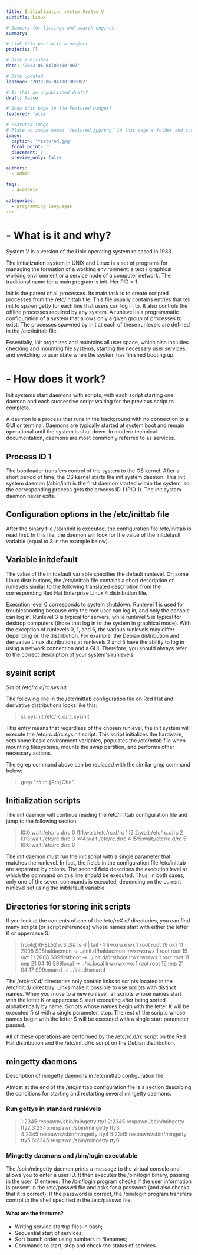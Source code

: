 ```yaml
---
title: Initialization system System V
subtitle: Linux

# Summary for listings and search engines
summary: 

# Link this post with a project
projects: []

# Date published
date: '2022-06-04T00:00:00Z'

# Date updated
lastmod: '2022-06-04T00:00:00Z'

# Is this an unpublished draft?
draft: false

# Show this page in the Featured widget?
featured: false

# Featured image
# Place an image named `featured.jpg/png` in this page's folder and customize its options here.
image:
  caption: 'featured.jpg'
  focal_point: ''
  placement: 2
  preview_only: false

authors:
  - admin

tags:
  - Academic

categories:
  - programming languages
---
```



# - What is it and why?
System V is a version of the Unix operating system released in 1983.

The initialization system in UNIX and Linux is a set of programs for managing the formation of a working environment: a text / graphical working environment or a service node of a computer network. The traditional name for a main program is init. Her PID = 1.

Init is the parent of all processes. Its main task is to create scripted processes from the /etc/inittab file. This file usually contains entries that tell init to spawn getty for each line that users can log in to. It also controls the offline processes required by any system. A runlevel is a programmatic configuration of a system that allows only a given group of processes to exist. The processes spawned by init at each of these runlevels are defined in the /etc/inittab file.

Essentially, init organizes and maintains all user space, which also includes checking and mounting file systems, starting the necessary user services, and switching to user state when the system has finished booting up.

# - How does it work?
Init systems start daemons with scripts, with each script starting one daemon and each successive script waiting for the previous script to complete.

A daemon is a process that runs in the background with no connection to a GUI or terminal. Daemons are typically started at system boot and remain operational until the system is shut down. In modern technical documentation, daemons are most commonly referred to as services.

## Process ID 1

The bootloader transfers control of the system to the OS kernel. After a short period of time, the OS kernel starts the init system daemon. This init system daemon (/sbin/init) is the first daemon started within the system, so the corresponding process gets the process ID 1 (PID 1). The init system daemon never exits.

## Configuration options in the /etc/inittab file

After the binary file /sbin/init is executed, the configuration file /etc/inittab is read first. In this file, the daemon will look for the value of the initdefault variable (equal to 3 in the example below).

## Variable initdefault

The value of the initdefault variable specifies the default runlevel. On some Linux distributions, the /etc/inittab file contains a short description of runlevels similar to the following translated description from the corresponding Red Hat Enterprise Linux 4 distribution file.

Execution level 0 corresponds to system shutdown. Runlevel 1 is used for troubleshooting because only the root user can log in, and only the console can log in. Runlevel 3 is typical for servers, while runlevel 5 is typical for desktop computers (those that log in to the system in graphical mode). With the exception of runlevels 0, 1, and 6, the various runlevels may differ depending on the distribution. For example, the Debian distribution and derivative Linux distributions at runlevels 2 and 5 have the ability to log in using a network connection and a GUI. Therefore, you should always refer to the correct description of your system's runlevels.

## sysinit script

Script /etc/rc.d/rc.sysinit

The following line in the /etc/inittab configuration file on Red Hat and derivative distributions looks like this:

>si::sysinit:/etc/rc.d/rc.sysinit

This entry means that regardless of the chosen runlevel, the init system will execute the /etc/rc.d/rc.sysinit script. This script initializes the hardware, sets some basic environment variables, populates the /etc/mtab file when mounting filesystems, mounts the swap partition, and performs other necessary actions.

The egrep command above can be replaced with the similar grep command below:

>grep "^# Ini∥Sta∥Che".

## Initialization scripts

The init daemon will continue reading the /etc/inittab configuration file and jump to the following section:

>l0:0:wait:/etc/rc.d/rc 0
>l1:1:wait:/etc/rc.d/rc 1
>l2:2:wait:/etc/rc.d/rc 2
>l3:3:wait:/etc/rc.d/rc 3
>l4:4:wait:/etc/rc.d/rc 4
>l5:5:wait:/etc/rc.d/rc 5
>l6:6:wait:/etc/rc.d/rc 6

The init daemon must run the init script with a single parameter that matches the runlevel. In fact, the fields in the configuration file /etc/inittab are separated by colons. The second field describes the execution level at which the command on this line should be executed. Thus, in both cases, only one of the seven commands is executed, depending on the current runlevel set using the initdefault variable.

## Directories for storing init scripts

If you look at the contents of one of the /etc/rcX.d/ directories, you can find many scripts (or script references) whose names start with either the letter K or uppercase S.

>[root@RHEL52 rc3.d]# ls -l | tail -4
>lrwxrwxrwx 1 root root 19 окт 11  2008 S98haldaemon -> ../init.d/haldaemon
>lrwxrwxrwx 1 root root 19 окт 11  2008 S99firstboot -> ../init.d/firstboot
>lrwxrwxrwx 1 root root 11 янв 21 04:16 S99local -> ../rc.local
>lrwxrwxrwx 1 root root 16 янв 21 04:17 S99smartd -> ../init.d/smartd

The /etc/rcX.d/ directories only contain links to scripts located in the /etc/init.d/ directory. Links make it possible to use scripts with distinct names. When you move to a new runlevel, all scripts whose names start with the letter K or uppercase S start executing after being sorted alphabetically by name. Scripts whose names begin with the letter K will be executed first with a single parameter, stop. The rest of the scripts whose names begin with the letter S will be executed with a single start parameter passed.

All of these operations are performed by the /etc/rc.d/rc script on the Red Hat distribution and the /etc/init.d/rc script on the Debian distribution.

## mingetty daemons

Description of mingetty daemons in /etc/inittab configuration file

Almost at the end of the /etc/inittab configuration file is a section describing the conditions for starting and restarting several mingetty daemons.

### Run gettys in standard runlevels

>1:2345:respawn:/sbin/mingetty tty1
>2:2345:respawn:/sbin/mingetty tty2
>3:2345:respawn:/sbin/mingetty tty3
>4:2345:respawn:/sbin/mingetty tty4
>5:2345:respawn:/sbin/mingetty tty5
>6:2345:respawn:/sbin/mingetty tty6

### Mingetty daemons and /bin/login executable

The /sbin/mingetty daemon prints a message to the virtual console and allows you to enter a user ID. It then executes the /bin/login binary, passing in the user ID entered. The /bin/login program checks if the user information is present in the /etc/passwd file and asks for a password (and also checks that it is correct). If the password is correct, the /bin/login program transfers control to the shell specified in the /etc/passwd file.

#### What are the features?
- Writing service startup files in bash;
- Sequential start of services;
- Sort launch order using numbers in filenames;
- Commands to start, stop and check the status of services.
